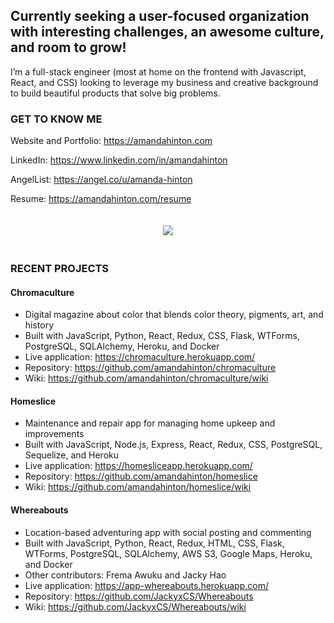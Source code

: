 ## Currently seeking a user-focused organization with interesting challenges, an awesome culture, and room to grow!

I’m a full-stack engineer (most at home on the frontend with Javascript, React, and CSS) looking to leverage my business and creative background to build beautiful products that solve big problems.

### GET TO KNOW ME

Website and Portfolio: https://amandahinton.com

LinkedIn: https://www.linkedin.com/in/amandahinton

AngelList: https://angel.co/u/amanda-hinton

Resume: https://amandahinton.com/resume


<p align="center">
  <img style="margin:20px" src="https://github.com/amandahinton/amandahinton/blob/main/recent_projects.gif" />
</p>


### RECENT PROJECTS

#### Chromaculture 
* Digital magazine about color that blends color theory, pigments, art, and history 
* Built with JavaScript, Python, React, Redux, CSS, Flask, WTForms, PostgreSQL, SQLAlchemy, Heroku, and Docker
* Live application: https://chromaculture.herokuapp.com/
* Repository: https://github.com/amandahinton/chromaculture
* Wiki: https://github.com/amandahinton/chromaculture/wiki       

#### Homeslice 
* Maintenance and repair app for managing home upkeep and improvements 
* Built with JavaScript, Node.js, Express, React, Redux, CSS, PostgreSQL, Sequelize, and Heroku
* Live application: https://homesliceapp.herokuapp.com/
* Repository: https://github.com/amandahinton/homeslice
* Wiki: https://github.com/amandahinton/homeslice/wiki

#### Whereabouts 
* Location-based adventuring app with social posting and commenting
* Built with JavaScript, Python, React, Redux, HTML, CSS, Flask, WTForms, PostgreSQL, SQLAlchemy, AWS S3, Google Maps, Heroku, and Docker
* Other contributors: Frema Awuku and Jacky Hao
* Live application: https://app-whereabouts.herokuapp.com/
* Repository: https://github.com/JackyxCS/Whereabouts
* Wiki: https://github.com/JackyxCS/Whereabouts/wiki   


